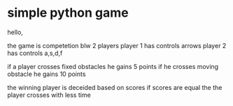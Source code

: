 # simple python game
hello,

the game is competetion blw 2 players 
player 1 has controls arrows 
player 2 has controls a,s,d,f

if a player crosses fixed obstacles he gains 5 points
if he crosses moving obstacle he gains 10 points

the winning player is deceided based on scores 
if scores are equal the the player crosses with less time 
